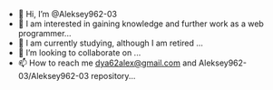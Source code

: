 - 👋 Hi, I’m @Aleksey962-03
- 👀 I am interested in gaining knowledge and further work as a web programmer...
- 🌱 I am currently studying, although I am retired ...
- 💞️ I’m looking to collaborate on ...
- 📫 How to reach me dya62alex@gmail.com and Aleksey962-03/Aleksey962-03 repository...

<!---
Aleksey962-03/Aleksey962-03 is a ✨ special ✨ repository because its `README.md` (this file) appears on your GitHub profile.
You can click the Preview link to take a look at your changes.
--->
